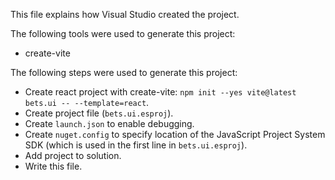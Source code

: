 This file explains how Visual Studio created the project.

The following tools were used to generate this project:
- create-vite

The following steps were used to generate this project:
- Create react project with create-vite: `npm init --yes vite@latest bets.ui -- --template=react`.
- Create project file (`bets.ui.esproj`).
- Create `launch.json` to enable debugging.
- Create `nuget.config` to specify location of the JavaScript Project System SDK (which is used in the first line in `bets.ui.esproj`).
- Add project to solution.
- Write this file.
